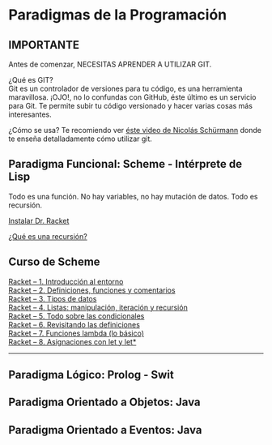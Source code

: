 # Paradigmas de la Programación

## IMPORTANTE

Antes de comenzar, NECESITAS APRENDER A UTILIZAR GIT.

¿Qué es GIT?         
Git es un controlador de versiones para tu código, es una herramienta maravillosa. 
¡OJO!, no lo confundas con GitHub, éste último es un servicio para Git. Te permite subir tu código versionado y hacer varias cosas más interesantes.

¿Cómo se usa?
Te recomiendo ver [éste video de Nicolás Schürmann](https://www.youtube.com/watch?v=VdGzPZ31ts8) donde te enseña detalladamente cómo utilizar git.



## Paradigma Funcional: Scheme - Intérprete de Lisp

Todo es una función. No hay variables, no hay mutación de datos. Todo es recursión.

[Instalar Dr. Racket](https://download.racket-lang.org/)

[¿Qué es una recursión?](https://www.youtube.com/watch?v=yX5kR63Dpdw)

## Curso de Scheme
                                          
[Racket – 1. Introducción al entorno](https://www.youtube.com/watch?v=NwZPlLTK-UQ)                                   
[Racket – 2. Definiciones, funciones y comentarios](https://www.youtube.com/watch?v=rs9HGt-sM04)                            
[Racket – 3. Tipos de datos](https://www.youtube.com/watch?v=t0pislja1-0)                                                        
[Racket – 4. Listas: manipulación, iteración y recursión](https://www.youtube.com/watch?v=H3ExAU7QKt4)                                   
[Racket – 5. Todo sobre las condicionales](https://www.youtube.com/watch?v=tfP8FFugfXM)                                          
[Racket – 6. Revisitando las definiciones](https://www.youtube.com/watch?v=lVUQRbWTz5o&)                                   
[Racket – 7. Funciones lambda (lo básico)](https://www.youtube.com/watch?v=LJ5Km0p2kwY)                                   
[Racket – 8. Asignaciones con let y let*](https://www.youtube.com/watch?v=gTiacw5m91U)                            
________________________________________________________________________________________________________________


## Paradigma Lógico: Prolog - Swit

## Paradigma Orientado a Objetos: Java 

## Paradigma Orientado a Eventos: Java

